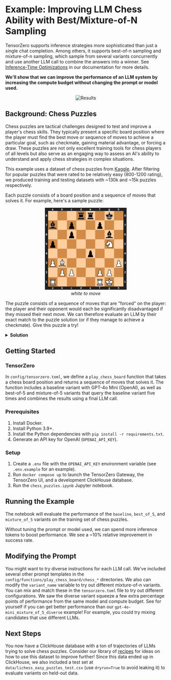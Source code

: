 # Example: Improving LLM Chess Ability with Best/Mixture-of-N Sampling

TensorZero supports inference strategies more sophisticated than just a single chat completion.
Among others, it supports best-of-n sampling and mixture-of-n sampling, which sample from several variants concurrently and use another LLM call to combine the answers into a winner.
See [Inference-Time Optimizations](https://www.tensorzero.com/docs/gateway/guides/inference-time-optimizations) in our documentation for more details.

**We'll show that we can improve the performance of an LLM system by increasing the compute budget without changing the prompt or model used.**

<p align="center">
  <img src="img/results.png" alt="Results">
</p>

## Background: Chess Puzzles

Chess puzzles are tactical challenges designed to test and improve a player's chess skills.
They typically present a specific board position where the player must find the best move or sequence of moves to achieve a particular goal, such as checkmate, gaining material advantage, or forcing a draw.
These puzzles are not only excellent training tools for chess players of all levels but also serve as an engaging way to assess an AI's ability to understand and apply chess strategies in complex situations.

This example uses a dataset of chess puzzles from [Kaggle](https://www.kaggle.com/datasets/tianmin/lichess-chess-puzzle-dataset).
After filtering for popular puzzles that were rated to be relatively easy (800-1200 rating), we produced training and testing datasets with ~130k and ~15k puzzles respectively.

Each puzzle consists of a board position and a sequence of moves that solves it.
For example, here's a sample puzzle:

<p align="center">
<img src="img/puzzle.svg" alt="Chess Puzzle" width="256" height="256">
<br>
<i>white to move</i>
</p>

The puzzle consists of a sequence of moves that are "forced" on the player: the player and their opponent would each be significantly disadvantaged if they missed their next move.
We can therefore evaluate an LLM by their exact match to the puzzle solution (or if they manage to achieve a checkmate).
Give this puzzle a try!

<details>
<summary><b>Solution</b></summary>

1. B3f7 G6f7
2. G5f7 G8f7

</details>

## Getting Started

### TensorZero

In `config/tensorzero.toml`, we define a `play_chess_board` function that takes a chess board position and returns a sequence of moves that solves it.
The function includes a baseline variant with GPT-4o Mini (OpenAI), as well as best-of-5 and mixture-of-5 variants that query the baseline variant five times and combines the results using a final LLM call.

### Prerequisites

1. Install Docker.
2. Install Python 3.9+.
3. Install the Python dependencies with `pip install -r requirements.txt`.
4. Generate an API key for OpenAI (`OPENAI_API_KEY`).

### Setup

1. Create a `.env` file with the `OPENAI_API_KEY` environment variable (see `.env.example` for an example).
2. Run `docker compose up` to launch the TensorZero Gateway, the TensorZero UI, and a development ClickHouse database.
3. Run the `chess_puzzles.ipynb` Jupyter notebook.

## Running the Example

The notebook will evaluate the performance of the `baseline`, `best_of_5`, and `mixture_of_5` variants on the training set of chess puzzles.

Without tuning the prompt or model used, we can spend more inference tokens to boost performance.
We see a ~10% relative improvement in success rate.

## Modifying the Prompt

You might want to try diverse instructions for each LLM call.
We've included several other prompt templates in the `config/functions/play_chess_board/chess_*` directories.
We also can modify the `variant_name` variable to try out different mixture-of-n variants.
You can mix and match these in the `tensorzero.toml` file to try out different configurations.
We saw the diverse variant squeeze a few extra percentage points of performance from the same model and compute budget.
See for yourself if you can get better performance than our `gpt-4o-mini_mixture_of_5_diverse` example!
For example, you could try mixing candidates that use different LLMs.

## Next Steps

You now have a ClickHouse database with a ton of trajectories of LLMs trying to solve chess puzzles.
Consider our library of [recipes](https://www.tensorzero.com/docs/recipes) for ideas on how to use this dataset to improve further!
Since this data ended up in ClickHouse, we also included a test set at `data/lichess_easy_puzzles_test.csv` (use `dryrun=True` to avoid leaking it) to evaluate variants on held-out data.

